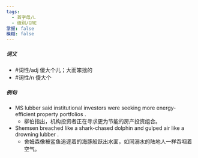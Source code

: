 ```yaml
---
tags:
  - 首字母/L
  - 级别/GRE
掌握: false
模糊: false
---
```

##### 词义
- #词性/adj  傻大个儿；大而笨拙的
- #词性/n  傻大个
##### 例句
- MS lubber said institutional investors were seeking more energy-efficient property portfolios .
	- 柳伯指出，机构投资者正在寻求更为节能的房产投资组合。
- Shemsen breached like a shark-chased dolphin and gulped air like a drowning lubber .
	- 舍姆森像被鲨鱼追逐着的海豚般跃出水面，如同溺水的陆地人一样吞咽着空气。
